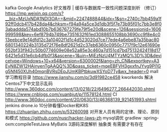 kafka
Google Analytics
好文推荐 | 缓存与数据库一致性问题深度剖析 （修订）
	https://mp.weixin.qq.com/s?__biz=MzUxNDA1NDI3OA==&mid=2247488844&idx=1&sn=2740c7bb459a1f92ff0dcb417b428da4&chksm=f94a94a5ce3d1db3f5f7e73b95f01c7bb3e8f03abaddda574abd10b7b636767279fe79f5e20d&scene=126&sessionid=1606999598&key=6ef8794b749be7351632f61ed3088655108bb3690cc9f8e4c013eebce9e14dfd12c3a10402f1d1c4d523020d7ce77ede4a6ebe87a35bac806801340224b3135d72f76e8df2621d2c37eb6360c0950c7717f9c12e61690e052bf33f942c50b0774609e08e52a85e3c460a7d151cd7bd75132424118d176421e5d31e6cb4dfb0f3&ascene=1&uin=MjEzNzU4MTYzMQ%3D%3D&devicetype=Windows+10+x64&version=6300002f&lang=zh_CN&exportkey=A3EyN8ZW12HAinyenTgAAQQ%3D&pass_ticket=mqeEBFVH3gxxfnJYvg9PI1Gg5Nf450XUh40mqnBVRsDEpJUmKBPtbkuwXSYoD7Ty&wx_header=0
mall学习教程目录
	https://www.jianshu.com/p/3d91982ce458
kworkerds
解决Centos7下中文显示乱码
http://www.360doc.com/content/13/0218/22/6496277_266442030.shtml
https://www.cnblogs.com/xuanbjut/p/11578124.html
CI
http://www.360doc.com/content/20/0630/13/46368139_921451993.shtml
jenkins
drone.io
10分钟看懂Docker和K8S
	https://zhuanlan.zhihu.com/p/53260098
对开发人员有用的定律、理论、原则和模式
	https://github.com/nusr/hacker-laws-zh
mysql调优
gradlew :spring-oxm:compileTestJava
MyBatis 3源码深度解析
抽象类
有需要才有存在